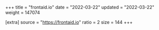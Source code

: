 +++
title = "frontaid.io"
date = "2022-03-22"
updated = "2022-03-22"
weight = 147074

[extra]
source = "https://frontaid.io"
ratio = 2
size = 144
+++
